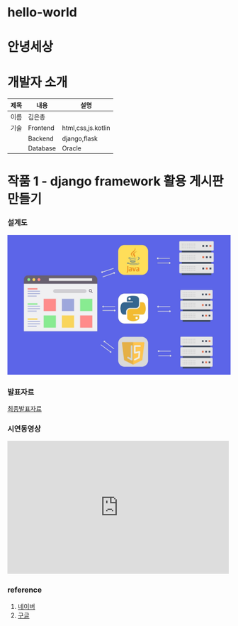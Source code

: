 # hello-world

# 안녕세상
# 개발자 소개

|제목|내용|설명|
|------|---|---|
|이름|김은총| |
|기술|Frontend|html,css,js.kotlin|
|    |Backend|django,flask|
|    |Database|Oracle|

# 작품 1 - django framework 활용 게시판 만들기
### 설계도
<img src = "archi.jpg"/>

### 발표자료
[최종발표자료](src= "프레젠테이션 1-2.pptx")

### 시연동영상
<iframe width="500" height="300" src="https://www.youtube.com/embed/rFHd6c2N1-k" title="&quot;울릉도 여행 취소했다&quot; 난리..군수 달려갔지만 &#39;활활&#39; [뉴스.zip/MBC뉴스]" frameborder="0" allow="accelerometer; autoplay; clipboard-write; encrypted-media; gyroscope; picture-in-picture; web-share" referrerpolicy="strict-origin-when-cross-origin" allowfullscreen></iframe>

### reference
1. [네이버](https://www.naver.com/) <br>
2. [구글](https://www.google.com/) <br>



